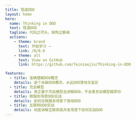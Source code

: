 ```yaml
---
title: 悟道DDD
layout: home
hero:
  name: Thinking in DDD
  text: 悟道DDD
  tagline: 代码之尽头，架构之巅峰
  actions:
    - theme: brand
      text: 开始学习 →
      link: /0/0.0
    - theme: alt
      text: View on GitHub
      link: https://github.com/feiniaojin/Thinking-in-DDD

features:
  - title: 准确理解DDD概念
    details: 逐个击破DDD概念，从此DDD落地无盲区
  - title: 充血模型
    details: 真正基于充血模型去讲解DDD，不会拿贫血模型糊弄你
  - title: 微服务场景DDD实战
    details: 如何在微服务场景下落地DDD
  - title: 互联网DDD实战
    details: 彻底讲解互联网高并发场景下如何实战DDD  
---
```

